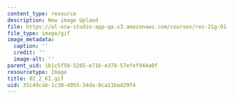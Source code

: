 ```yaml
---
content_type: resource
description: New image Uplaod
file: https://ol-ocw-studio-app-qa.s3.amazonaws.com/courses/res-21g-01-kana-spring-2010/35c49cab1c30405534da8ca11bad29f4_02_2_KI.gif
file_type: image/gif
image_metadata:
  caption: ''
  credit: ''
  image-alt: ''
parent_uid: 1b1c5f50-5265-e716-e378-57efef944a0f
resourcetype: Image
title: 02_2_KI.gif
uid: 35c49cab-1c30-4055-34da-8ca11bad29f4
---
```

